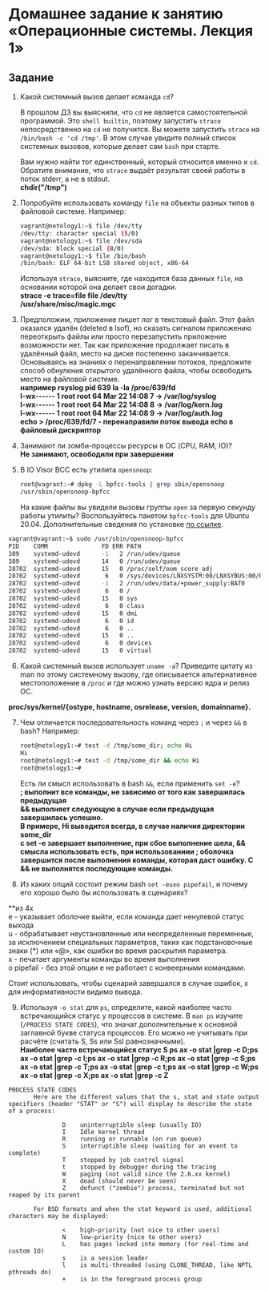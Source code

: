# Домашнее задание к занятию «Операционные системы. Лекция 1»

## Задание

1. Какой системный вызов делает команда `cd`? 

    В прошлом ДЗ вы выяснили, что `cd` не является самостоятельной  программой. Это `shell builtin`, поэтому запустить `strace` непосредственно на `cd` не получится. Вы можете запустить `strace` на `/bin/bash -c 'cd /tmp'`. В этом случае увидите полный список системных вызовов, которые делает сам `bash` при старте. 

    Вам нужно найти тот единственный, который относится именно к `cd`. Обратите внимание, что `strace` выдаёт результат своей работы в поток stderr, а не в stdout.  
**chdir("/tmp")**
1. Попробуйте использовать команду `file` на объекты разных типов в файловой системе. Например:

    ```bash
    vagrant@netology1:~$ file /dev/tty
    /dev/tty: character special (5/0)
    vagrant@netology1:~$ file /dev/sda
    /dev/sda: block special (8/0)
    vagrant@netology1:~$ file /bin/bash
    /bin/bash: ELF 64-bit LSB shared object, x86-64
    ```
    
    Используя `strace`, выясните, где находится база данных `file`, на основании которой она делает свои догадки.  
**strace -e trace=file file /dev/tty  
/usr/share/misc/magic.mgc**
1. Предположим, приложение пишет лог в текстовый файл. Этот файл оказался удалён (deleted в lsof), но сказать сигналом приложению переоткрыть файлы или просто перезапустить приложение возможности нет. Так как приложение продолжает писать в удалённый файл, место на диске постепенно заканчивается. Основываясь на знаниях о перенаправлении потоков, предложите способ обнуления открытого удалённого файла, чтобы освободить место на файловой системе.  
**например rsyslog pid 639
la -la /proc/639/fd  
l-wx------ 1 root   root   64 Mar 22 14:08 7 -> /var/log/syslog  
l-wx------ 1 root   root   64 Mar 22 14:08 8 -> /var/log/kern.log  
l-wx------ 1 root   root   64 Mar 22 14:08 9 -> /var/log/auth.log  
echo > /proc/639/fd/7 - перенаправили поток вывода echo в файловый дискриптор**
1. Занимают ли зомби-процессы ресурсы в ОС (CPU, RAM, IO)?  
**Не занимают, освободили при завершении**
1. В IO Visor BCC есть утилита `opensnoop`:

    ```bash
    root@vagrant:~# dpkg -L bpfcc-tools | grep sbin/opensnoop
    /usr/sbin/opensnoop-bpfcc
    ```
    
    На какие файлы вы увидели вызовы группы `open` за первую секунду работы утилиты? Воспользуйтесь пакетом `bpfcc-tools` для Ubuntu 20.04. Дополнительные сведения по установке [по ссылке](https://github.com/iovisor/bcc/blob/master/INSTALL.md).
```bash
vagrant@vagrant:~$ sudo /usr/sbin/opensnoop-bpfcc
PID    COMM               FD ERR PATH
389    systemd-udevd      -1   2 /run/udev/queue
389    systemd-udevd      14   0 /run/udev/queue
28702  systemd-udevd      15   0 /proc/self/oom_score_adj
28702  systemd-udevd       6   0 /sys/devices/LNXSYSTM:00/LNXSYBUS:00/PNP0A03:00/PNP0C0A:00/power_supply/BAT0/uevent
28702  systemd-udevd      -1   2 /run/udev/data/+power_supply:BAT0
28702  systemd-udevd       6   0 /
28702  systemd-udevd      15   0 sys
28702  systemd-udevd       6   0 class
28702  systemd-udevd      15   0 dmi
28702  systemd-udevd       6   0 id
28702  systemd-udevd       6   0 ..
28702  systemd-udevd      15   0 ..
28702  systemd-udevd       6   0 devices
28702  systemd-udevd      15   0 virtual 
```

6. Какой системный вызов использует `uname -a`? Приведите цитату из man по этому системному вызову, где описывается альтернативное местоположение в `/proc` и где можно узнать версию ядра и релиз ОС.

**proc/sys/kernel/{ostype, hostname, osrelease, version, domainname}.**  

7. Чем отличается последовательность команд через `;` и через `&&` в bash? Например:

    ```bash
    root@netology1:~# test -d /tmp/some_dir; echo Hi
    Hi
    root@netology1:~# test -d /tmp/some_dir && echo Hi
    root@netology1:~#
    ```
    
    Есть ли смысл использовать в bash `&&`, если применить `set -e`?  
**; выполнит все команды, не зависимо от того как завершилась предыдущая  
&& выполняет следующую в случае если предыдущая завершилась успешно.  
В примере, Hi выводится всегда, в случае наличия директории some_dir  
c set -e завершает выполнение, при сбое выполнение шела,  && смысла использовать есть, при использованиии ; оболочка завершится после выполнения команды, которая даст ошибку. С && не выполнятся последующие команды.**
1. Из каких опций состоит режим bash `set -euxo pipefail`, и почему его хорошо было бы использовать в сценариях?
 
**из 4х  
e - указывает оболочке выйти, если команда дает ненулевой статус выхода  
u - обрабатывает неустановленные или неопределенные переменные, за исключением специальных параметров, таких как подстановочные знаки (*) или «@», как ошибки во время раскрытия параметра.  
x - печатает аргументы команды во время выполнения  
o pipefail  - без этой опции e не работает с конвеерными командами.
 
Стоит использовать, чтобы сценарий завершался в случае ошибок, x для информативности видимо вывода.

9. Используя `-o stat` для `ps`, определите, какой наиболее часто встречающийся статус у процессов в системе. В `man ps` изучите (`/PROCESS STATE CODES`), что значат дополнительные к основной заглавной букве статуса процессов. Его можно не учитывать при расчёте (считать S, Ss или Ssl равнозначными).  
**Наиболее часто встречающийся статус S
ps ax -o stat |grep -c D;ps ax -o stat |grep -c I;ps ax -o stat |grep -c R;ps ax -o stat |grep -c S;ps ax -o stat |grep -c T;ps ax -o stat |grep -c t;ps ax -o stat |grep -c W;ps ax -o stat |grep -c X;ps ax -o stat |grep -c Z**
```commandline
PROCESS STATE CODES
       Here are the different values that the s, stat and state output specifiers (header "STAT" or "S") will display to describe the state of a process:

               D    uninterruptible sleep (usually IO)
               I    Idle kernel thread
               R    running or runnable (on run queue)
               S    interruptible sleep (waiting for an event to complete)
               T    stopped by job control signal
               t    stopped by debugger during the tracing
               W    paging (not valid since the 2.6.xx kernel)
               X    dead (should never be seen)
               Z    defunct ("zombie") process, terminated but not reaped by its parent

       For BSD formats and when the stat keyword is used, additional characters may be displayed:

               <    high-priority (not nice to other users)
               N    low-priority (nice to other users)
               L    has pages locked into memory (for real-time and custom IO)
               s    is a session leader
               l    is multi-threaded (using CLONE_THREAD, like NPTL pthreads do)
               +    is in the foreground process group
